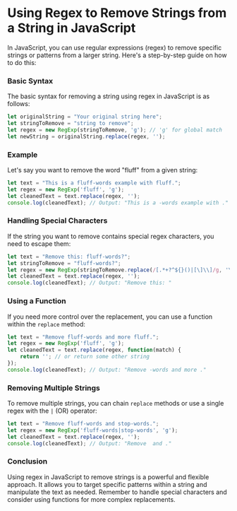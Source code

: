 # Using Regex to Remove Strings from a String in JavaScript

In JavaScript, you can use regular expressions (regex) to remove specific strings or patterns from a larger string. Here's a step-by-step guide on how to do this:

### Basic Syntax

The basic syntax for removing a string using regex in JavaScript is as follows:

```javascript
let originalString = "Your original string here";
let stringToRemove = "string to remove";
let regex = new RegExp(stringToRemove, 'g'); // 'g' for global match
let newString = originalString.replace(regex, '');
```

### Example

Let's say you want to remove the word "fluff" from a given string:

```javascript
let text = "This is a fluff-words example with fluff.";
let regex = new RegExp('fluff', 'g');
let cleanedText = text.replace(regex, '');
console.log(cleanedText); // Output: "This is a -words example with ."
```

### Handling Special Characters

If the string you want to remove contains special regex characters, you need to escape them:

```javascript
let text = "Remove this: fluff-words?";
let stringToRemove = "fluff-words?";
let regex = new RegExp(stringToRemove.replace(/[.*+?^${}()|[\]\\]/g, '\\$&'), 'g');
let cleanedText = text.replace(regex, '');
console.log(cleanedText); // Output: "Remove this: "
```

### Using a Function

If you need more control over the replacement, you can use a function within the `replace` method:

```javascript
let text = "Remove fluff-words and more fluff.";
let regex = new RegExp('fluff', 'g');
let cleanedText = text.replace(regex, function(match) {
    return ''; // or return some other string
});
console.log(cleanedText); // Output: "Remove -words and more ."
```

### Removing Multiple Strings

To remove multiple strings, you can chain `replace` methods or use a single regex with the `|` (OR) operator:

```javascript
let text = "Remove fluff-words and stop-words.";
let regex = new RegExp('fluff-words|stop-words', 'g');
let cleanedText = text.replace(regex, '');
console.log(cleanedText); // Output: "Remove  and ."
```

### Conclusion

Using regex in JavaScript to remove strings is a powerful and flexible approach. It allows you to target specific patterns within a string and manipulate the text as needed. Remember to handle special characters and consider using functions for more complex replacements.

